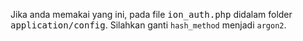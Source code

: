 Jika anda memakai yang ini, pada file <kbd>ion_auth.php</kbd> didalam folder <kbd>application/config</kbd>.
Silahkan ganti <code>hash_method</code> menjadi <code>argon2</code>.
